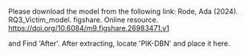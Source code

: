 Please download the model from the following link: 
Rode, Ada (2024). RQ3_Victim_model. figshare. Online resource. https://doi.org/10.6084/m9.figshare.26983471.v1  

and Find 'After'. After extracting, locate 'PIK-DBN' and place it here.